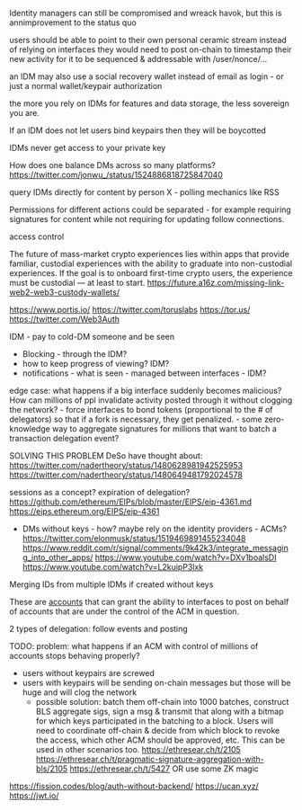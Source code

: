 

Identity managers can still be compromised and wreack havok, but this is annimprovement to the status quo

users should be able to point to their own personal ceramic stream instead of relying on interfaces
    they would need to post on-chain to timestamp their new activity for it to be sequenced & addressable with /user/nonce/...


an IDM may also use a social recovery wallet instead of email as login - or just a normal wallet/keypair authorization

the more you rely on IDMs for features and data storage, the less sovereign you are.


If an IDM does not let users bind keypairs then they will be boycotted

IDMs never get access to your private key

How does one balance DMs across so many platforms?
https://twitter.com/jonwu_/status/1524886818725847040


query IDMs directly for content by person X - polling mechanics like RSS


Permissions for different actions could be separated - for example requiring signatures for content while not requiring for updating follow connections.


access control

The future of mass-market crypto experiences lies within apps that provide familiar, custodial experiences with the ability to graduate into non-custodial experiences.
If the goal is to onboard first-time crypto users, the experience must be custodial — at least to start.
https://future.a16z.com/missing-link-web2-web3-custody-wallets/

https://www.portis.io/
https://twitter.com/toruslabs
    https://tor.us/
https://twitter.com/Web3Auth



IDM - pay to cold-DM someone and be seen


- Blocking - through the IDM?
- how to keep progress of viewing? IDM?
- notifications - what is seen - managed between interfaces - IDM?

edge case: what happens if a big interface suddenly becomes malicious? How can millions of ppl invalidate activity posted through it without clogging the network?
    - force interfaces to bond tokens (proportional to the # of delegators) so that if a fork is necessary, they get penalized.
    - some zero-knowledge way to aggregate signatures for millions that want to batch a transaction delegation event?


SOLVING THIS PROBLEM DeSo have thought about:
https://twitter.com/nadertheory/status/1480628981942525953
https://twitter.com/nadertheory/status/1480649481792024578


sessions as a concept? expiration of delegation?
https://github.com/ethereum/EIPs/blob/master/EIPS/eip-4361.md
https://eips.ethereum.org/EIPS/eip-4361

- DMs without keys - how?
    maybe rely on the identity providers - ACMs?
    https://twitter.com/elonmusk/status/1519469891455234048
    https://www.reddit.com/r/signal/comments/9k42k3/integrate_messaging_into_other_apps/
    https://www.youtube.com/watch?v=DXv1boalsDI
    https://www.youtube.com/watch?v=L2kuipP3lxk



Merging IDs from multiple IDMs if created without keys





These are [accounts](accounts.md) that can grant the ability to interfaces to post on behalf of accounts that are under the control of the ACM in question.


2 types of delegation: follow events and posting


TODO: problem: what happens if an ACM with control of millions of accounts stops behaving properly?
- users without keypairs are screwed
- users with keypairs will be sending on-chain messages but those will be huge and will clog the network
    - possible solution: batch them off-chain into 1000 batches, construct BLS aggregate sigs, sign a msg & transmit that along with a bitmap for which keys participated in the batching to a block.
    Users will need to coordinate off-chain & decide from which block to revoke the access, which other ACM should be approved, etc. This can be used in other scenarios too.
    https://ethresear.ch/t/2105
    https://ethresear.ch/t/pragmatic-signature-aggregation-with-bls/2105
    https://ethresear.ch/t/5427
    OR use some ZK magic





https://fission.codes/blog/auth-without-backend/
https://ucan.xyz/
https://jwt.io/


